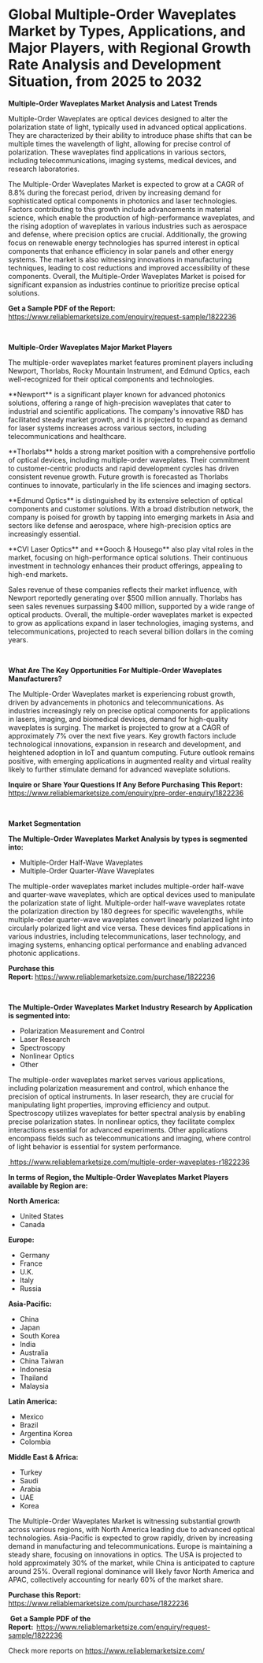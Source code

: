 <p><h1>Global Multiple-Order Waveplates Market by Types, Applications, and Major Players, with Regional Growth Rate Analysis and Development Situation, from 2025 to 2032</h1></p><p><strong>Multiple-Order Waveplates Market Analysis and Latest Trends</strong></p>
<p><p>Multiple-Order Waveplates are optical devices designed to alter the polarization state of light, typically used in advanced optical applications. They are characterized by their ability to introduce phase shifts that can be multiple times the wavelength of light, allowing for precise control of polarization. These waveplates find applications in various sectors, including telecommunications, imaging systems, medical devices, and research laboratories.</p><p>The Multiple-Order Waveplates Market is expected to grow at a CAGR of 8.8% during the forecast period, driven by increasing demand for sophisticated optical components in photonics and laser technologies. Factors contributing to this growth include advancements in material science, which enable the production of high-performance waveplates, and the rising adoption of waveplates in various industries such as aerospace and defense, where precision optics are crucial. Additionally, the growing focus on renewable energy technologies has spurred interest in optical components that enhance efficiency in solar panels and other energy systems. The market is also witnessing innovations in manufacturing techniques, leading to cost reductions and improved accessibility of these components. Overall, the Multiple-Order Waveplates Market is poised for significant expansion as industries continue to prioritize precise optical solutions.</p></p>
<p><strong>Get a Sample PDF of the Report:&nbsp;</strong> <a href="https://www.reliablemarketsize.com/enquiry/request-sample/1822236?utm_campaign=3365&utm_medium=2&utm_source=Github&utm_content=ia&utm_term=03042025&utm_id=multiple-order-waveplates">https://www.reliablemarketsize.com/enquiry/request-sample/1822236</a></p>
<p>&nbsp;</p>
<p><strong>Multiple-Order Waveplates Major Market Players</strong></p>
<p><p>The multiple-order waveplates market features prominent players including Newport, Thorlabs, Rocky Mountain Instrument, and Edmund Optics, each well-recognized for their optical components and technologies.</p><p>**Newport** is a significant player known for advanced photonics solutions, offering a range of high-precision waveplates that cater to industrial and scientific applications. The company's innovative R&D has facilitated steady market growth, and it is projected to expand as demand for laser systems increases across various sectors, including telecommunications and healthcare.</p><p>**Thorlabs** holds a strong market position with a comprehensive portfolio of optical devices, including multiple-order waveplates. Their commitment to customer-centric products and rapid development cycles has driven consistent revenue growth. Future growth is forecasted as Thorlabs continues to innovate, particularly in the life sciences and imaging sectors.</p><p>**Edmund Optics** is distinguished by its extensive selection of optical components and customer solutions. With a broad distribution network, the company is poised for growth by tapping into emerging markets in Asia and sectors like defense and aerospace, where high-precision optics are increasingly essential.</p><p>**CVI Laser Optics** and **Gooch & Housego** also play vital roles in the market, focusing on high-performance optical solutions. Their continuous investment in technology enhances their product offerings, appealing to high-end markets.</p><p>Sales revenue of these companies reflects their market influence, with Newport reportedly generating over $500 million annually. Thorlabs has seen sales revenues surpassing $400 million, supported by a wide range of optical products. Overall, the multiple-order waveplates market is expected to grow as applications expand in laser technologies, imaging systems, and telecommunications, projected to reach several billion dollars in the coming years.</p></p>
<p>&nbsp;</p>
<p><strong>What Are The Key Opportunities For Multiple-Order Waveplates Manufacturers?</strong></p>
<p><p>The Multiple-Order Waveplates market is experiencing robust growth, driven by advancements in photonics and telecommunications. As industries increasingly rely on precise optical components for applications in lasers, imaging, and biomedical devices, demand for high-quality waveplates is surging. The market is projected to grow at a CAGR of approximately 7% over the next five years. Key growth factors include technological innovations, expansion in research and development, and heightened adoption in IoT and quantum computing. Future outlook remains positive, with emerging applications in augmented reality and virtual reality likely to further stimulate demand for advanced waveplate solutions.</p></p>
<p><strong>Inquire or Share Your Questions If Any Before Purchasing This Report:</strong> <a href="https://www.reliablemarketsize.com/enquiry/pre-order-enquiry/1822236?utm_campaign=3365&utm_medium=2&utm_source=Github&utm_content=ia&utm_term=03042025&utm_id=multiple-order-waveplates">https://www.reliablemarketsize.com/enquiry/pre-order-enquiry/1822236</a></p>
<p>&nbsp;</p>
<p><strong>Market Segmentation</strong></p>
<p><strong>The Multiple-Order Waveplates Market Analysis by types is segmented into:</strong></p>
<p><ul><li>Multiple-Order Half-Wave Waveplates</li><li>Multiple-Order Quarter-Wave Waveplates</li></ul></p>
<p><p>The multiple-order waveplates market includes multiple-order half-wave and quarter-wave waveplates, which are optical devices used to manipulate the polarization state of light. Multiple-order half-wave waveplates rotate the polarization direction by 180 degrees for specific wavelengths, while multiple-order quarter-wave waveplates convert linearly polarized light into circularly polarized light and vice versa. These devices find applications in various industries, including telecommunications, laser technology, and imaging systems, enhancing optical performance and enabling advanced photonic applications.</p></p>
<p><strong>Purchase this Report:&nbsp;</strong><a href="https://www.reliablemarketsize.com/purchase/1822236?utm_campaign=3365&utm_medium=2&utm_source=Github&utm_content=ia&utm_term=03042025&utm_id=multiple-order-waveplates">https://www.reliablemarketsize.com/purchase/1822236</a></p>
<p>&nbsp;</p>
<p><strong>The Multiple-Order Waveplates Market Industry Research by Application is segmented into:</strong></p>
<p><ul><li>Polarization Measurement and Control</li><li>Laser Research</li><li>Spectroscopy</li><li>Nonlinear Optics</li><li>Other</li></ul></p>
<p><p>The multiple-order waveplates market serves various applications, including polarization measurement and control, which enhance the precision of optical instruments. In laser research, they are crucial for manipulating light properties, improving efficiency and output. Spectroscopy utilizes waveplates for better spectral analysis by enabling precise polarization states. In nonlinear optics, they facilitate complex interactions essential for advanced experiments. Other applications encompass fields such as telecommunications and imaging, where control of light behavior is essential for system performance.</p></p>
<p><a href="https://www.reliablemarketsize.com/multiple-order-waveplates-r1822236?utm_campaign=3365&utm_medium=2&utm_source=Github&utm_content=ia&utm_term=03042025&utm_id=multiple-order-waveplates">&nbsp;https://www.reliablemarketsize.com/multiple-order-waveplates-r1822236</a></p>
<p><strong>In terms of Region, the Multiple-Order Waveplates Market Players available by Region are:</strong></p>
<p>
    <p> <strong> North America: </strong>
        <ul>
            <li>United States</li>
            <li>Canada</li>
        </ul>
        </p> 
    <p> <strong> Europe: </strong>
        <ul>
            <li>Germany</li>
            <li>France</li>
            <li>U.K.</li>
            <li>Italy</li>
            <li>Russia</li>
        </ul>
        </p> 
    <p> <strong> Asia-Pacific: </strong>
        <ul>
            <li>China</li>
            <li>Japan</li>
            <li>South Korea</li>
            <li>India</li>
            <li>Australia</li>
            <li>China Taiwan</li>
            <li>Indonesia</li>
            <li>Thailand</li>
            <li>Malaysia</li>
        </ul>
        </p> 
    <p> <strong> Latin America: </strong>
        <ul>
            <li>Mexico</li>
            <li>Brazil</li>
            <li>Argentina Korea</li>
            <li>Colombia</li>
        </ul>
        </p> 
    <p> <strong> Middle East & Africa: </strong>
        <ul>
            <li>Turkey</li>
            <li>Saudi</li>
            <li>Arabia</li>
            <li>UAE</li>
            <li>Korea</li>
        </ul>
    </p>
    </p>
<p><p>The Multiple-Order Waveplates Market is witnessing substantial growth across various regions, with North America leading due to advanced optical technologies. Asia-Pacific is expected to grow rapidly, driven by increasing demand in manufacturing and telecommunications. Europe is maintaining a steady share, focusing on innovations in optics. The USA is projected to hold approximately 30% of the market, while China is anticipated to capture around 25%. Overall regional dominance will likely favor North America and APAC, collectively accounting for nearly 60% of the market share.</p></p>
<p><strong>Purchase this Report: </strong><a href="https://www.reliablemarketsize.com/purchase/1822236?utm_campaign=3365&utm_medium=2&utm_source=Github&utm_content=ia&utm_term=03042025&utm_id=multiple-order-waveplates">https://www.reliablemarketsize.com/purchase/1822236</a></p>
<p>&nbsp;<strong>Get a Sample PDF of the Report:&nbsp;&nbsp;</strong><a href="https://www.reliablemarketsize.com/enquiry/request-sample/1822236?utm_campaign=3365&utm_medium=2&utm_source=Github&utm_content=ia&utm_term=03042025&utm_id=multiple-order-waveplates">https://www.reliablemarketsize.com/enquiry/request-sample/1822236</a></p>
<p><strong></strong></p>
<p>Check more reports on <a href="https://www.reliablemarketsize.com/?utm_campaign=3365&utm_medium=2&utm_source=Github&utm_content=ia&utm_term=03042025&utm_id=multiple-order-waveplates">https://www.reliablemarketsize.com/</a></p>